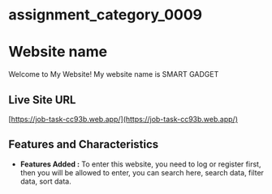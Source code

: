 
# assignment_category_0009

# Website name 
Welcome to My Website! My website name is SMART GADGET

## Live Site URL
[https://job-task-cc93b.web.app/](https://job-task-cc93b.web.app/)


## Features and Characteristics

- **Features Added :** To enter this website, you need to log or register first, then you will be allowed to enter, you can search here, search data, filter data, sort data.
